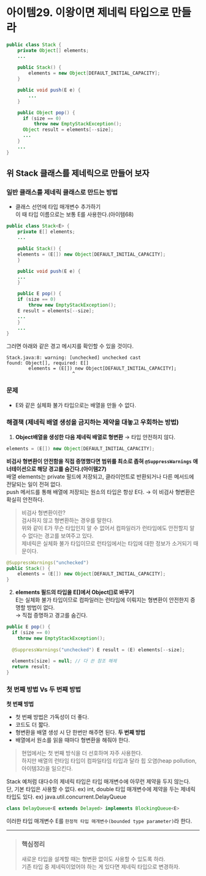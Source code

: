 # 아이템29. 이왕이면 제네릭 타입으로 만들라

```Java
public class Stack {
    private Object[] elements;
    ...
    
    public Stack() {
        elements = new Object[DEFAULT_INITIAL_CAPACITY];
    }

    public void push(E e) {
        ...
    }

    public Object pop() {
      if (size == 0)
          throw new EmptyStackException();
      Object result = elements[--size];
      ...
    }
    ...
}
```
## 위 Stack 클래스를 제네릭으로 만들어 보자  

### 일반 클래스를 제네릭 클래스로 만드는 방법
- 클래스 선언에 타입 매개변수 추가하기  
  이 때 타입 이름으로는 보통 E를 사용한다.(아이템68)

```Java
public class Stack<E> {
    private E[] elements;
    ...

    public Stack() {
    elements = (E[]) new Object[DEFAULT_INITIAL_CAPACITY];
    }

    public void push(E e) {
    ...
    }

    public E pop() {
    if (size == 0)
        throw new EmptyStackException();
    E result = elements[--size];
    ...
    }
    ...
}
```
그러면 아래와 같은 경고 메시지를 확인할 수 있을 것이다.
```
Stack.java:8: warning: [unchecked] unchecked cast
found: Object[], required: E[]
        elements = (E[]) new Object[DEFAULT_INITIAL_CAPACITY];
                        ^
```
### 문제
- E와 같은 실체화 불가 타입으로는 배열을 만들 수 없다.

### 해결책 (제네릭 배열 생성을 금지하는 제약을 대놓고 우회하는 방법)
1. **Object배열을 생성한 다음 제네릭 배열로 형변환** → 타입 안전하지 않다.  
```Java
elements = (E[]) new Object[DEFAULT_INITIAL_CAPACITY];
```
**비검사 형변환이 안전함을 직접 증명했다면 범위를 최소로 좁혀 `@SuppressWarnings` 애너테이션으로 해당 경고를 숨긴다.(아이템27)**  
배열 elements는 private 필드에 저장되고, 클라이언트로 반환되거나 다른 메서드에 전달되는 일이 전혀 없다.  
push 메서드를 통해 배열에 저장되는 원소의 타입은 항상 E다. → 이 비검사 형변환은 확실히 안전하다.  

> 비검사 형변환이란?  
> 검사하지 않고 형변환하는 경우를 말한다.   
> 위와 같이 E가 무슨 타입인지 알 수 없어서 컴파일러가 런타임에도 안전할지 알 수 없다는 경고를 보여주고 있다.   
> 제네릭은 실체화 불가 타입이므로 런타임에서는 타입에 대한 정보가 소거되기 때문이다.  

```Java
@SuppressWarnings("unchecked")
public Stack() {
    elements = (E[]) new Object[DEFAULT_INITIAL_CAPACITY];
}
```
2. **elements 필드의 타입을 E[]에서 Object[]로 바꾸기**  
E는 실체화 불가 타입이므로 컴파일러는 런타임에 이뤄지는 형변환이 안전한지 증명할 방법이 없다.  
→ 직접 증명하고 경고를 숨긴다.
```Java
public E pop() {
  if (size == 0)
    throw new EmptyStackException();
  
  @SuppressWarnings("unchecked") E result = (E) elements[--size];
  
  elements[size] = null; // 다 쓴 참조 해제
  return result;
}
```
### 첫 번째 방법 Vs 두 번째 방법
**첫 번째 방법**
- 첫 번째 방법은 가독성이 더 좋다.
- 코드도 더 짧다.
- 형변환을 배열 생성 시 단 한번만 해주면 된다.
**두 번째 방법**
- 배열에서 원소를 읽을 때마다 형변환을 해줘야 한다.

> 현업에서는 첫 번째 방식을 더 선호하며 자주 사용한다.  
> 하지만 배열의 런타임 타입이 컴파일타임 타입과 달라 힙 오염(heap pollution, 아이템32)을 일으킨다.

Stack 예처럼 대다수의 제네릭 타입은 타입 매개변수에 아무런 제약을 두지 않는다.  
단, 기본 타입은 사용할 수 없다. ex) int, double
타입 매개변수에 제약을 두는 제네릭 타입도 있다. ex) java.util.concurrent.DelayQueue
```Java
class DelayQueue<E extends Delayed> implements BlockingQueue<E>
```
이러한 타입 매개변수 E를 `한정적 타입 매개변수(bounded type parameter)`라 한다.

---
> ### 핵심정리
> 새로운 타입을 설계할 때는 형변환 없이도 사용할 수 있도록 하라.  
> 기존 타입 중 제네릭이었어야 하는 게 있다면 제네릭 타입으로 변경하자.  

